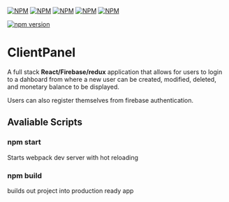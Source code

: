 [![NPM](https://nodei.co/npm/babel.png?mini=true)](https://nodei.co/npm/babel/)
[![NPM](https://nodei.co/npm/react.png?mini=true)](https://nodei.co/npm/react/)
[![NPM](https://nodei.co/npm/webpack.png?mini=true)](https://nodei.co/npm/webpack/)
[![NPM](https://nodei.co/npm/redux.png?mini=true)](https://nodei.co/npm/redux/)
[![NPM](https://nodei.co/npm/firebase.png?mini=true)](https://nodei.co/npm/firebase/)

[![npm version](https://badge.fury.io/js/npm.svg)](https://badge.fury.io/js/npm)

# ClientPanel

A full stack **React/Firebase/redux** application that allows for users to login to a dahboard from where a new user can be created, modified, deleted, and monetary balance to be displayed.

Users can also register themselves from firebase authentication. 


## Avaliable Scripts

### npm start

Starts webpack dev server with hot reloading

### npm build

builds out project into production ready app







